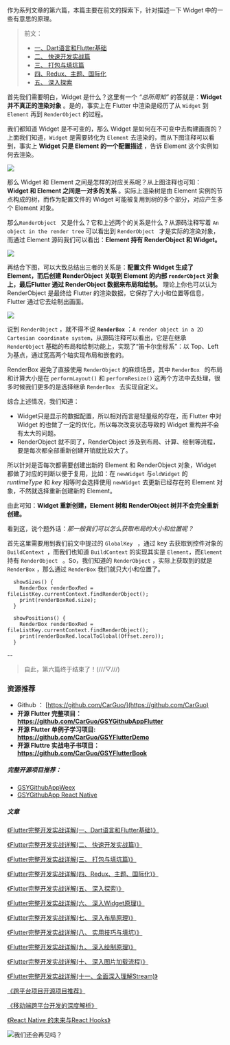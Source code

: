 作为系列文章的第六篇，本篇主要在前文的探索下，针对描述一下 Widget 中的一些有意思的原理。

> 前文：
>* [一、Dart语言和Flutter基础](https://juejin.im/post/5b631d326fb9a04fce524db2)
>* [二、 快速开发实战篇](https://juejin.im/post/5b685a2a5188251ac22b71c0)
>* [三、 打包与填坑篇](https://juejin.im/post/5b6fd4dc6fb9a0099e711162)
>* [四、Redux、主题、国际化](https://juejin.im/post/5b79767ff265da435450a873)
> * [五、 深入探索](https://juejin.im/post/5bc450dff265da0a951f032b)

首先我们需要明白，Widget 是什么？这里有一个 *“总所周知”* 的答就是：**Widget并不真正的渲染对象**  。是的，事实上在 Flutter 中渲染是经历了从 `Widget` 到  `Element`  再到 `RenderObject` 的过程。

我们都知道 Widget 是不可变的，那么 Widget 是如何在不可变中去构建画面的？上面我们知道，`Widget` 是需要转化为  `Element` 去渲染的，而从下图注释可以看到，事实上 **Widget 只是 Element 的一个配置描述** ，告诉 Element 这个实例如何去渲染。

![](http://img.cdn.guoshuyu.cn/20190604_Flutter-6/image1)

那么 Widget 和 Element 之间是怎样的对应关系呢？从上图注释也可知： **Widget 和 Element 之间是一对多的关系**  。实际上渲染树是由 Element 实例的节点构成的树，而作为配置文件的 Widget 可能被复用到树的多个部分，对应产生多个 Element 对象。


那么`RenderObject ` 又是什么？它和上述两个的关系是什么？从源码注释写着 `An object in the render tree` 可以看出到 `RenderObject ` 才是实际的渲染对象，而通过 Element 源码我们可以看出：**Element 持有 RenderObject 和 Widget。**

![](http://img.cdn.guoshuyu.cn/20190604_Flutter-6/image2)

再结合下图，可以大致总结出三者的关系是：**配置文件 Widget 生成了 Element，而后创建 RenderObject 关联到 Element 的内部 `renderObject` 对象上，最后Flutter 通过 RenderObject 数据来布局和绘制。** 理论上你也可以认为 RenderObject 是最终给 Flutter 的渲染数据，它保存了大小和位置等信息，Flutter 通过它去绘制出画面。

![](http://img.cdn.guoshuyu.cn/20190604_Flutter-6/image3)

说到 `RenderObject` ，就不得不说 **`RenderBox`** ：`A render object in a 2D Cartesian coordinate system`，从源码注释可以看出，它是在继承 `RenderObject` 基础的布局和绘制功能上，实现了“笛卡尔坐标系”：以 Top、Left 为基点，通过宽高两个轴实现布局和嵌套的。

RenderBox 避免了直接使用  `RenderObject` 的麻烦场景，其中 `RenderBox ` 的布局和计算大小是在 `performLayout()` 和 `performResize()`  这两个方法中去处理，很多时候我们更多的是选择继承  `RenderBox ` 去实现自定义。

综合上述情况，我们知道：

- Widget只是显示的数据配置，所以相对而言是轻量级的存在，而 Flutter 中对 Widget 的也做了一定的优化，所以每次改变状态导致的 Widget 重构并不会有太大的问题。
- RenderObject 就不同了，RenderObject 涉及到布局、计算、绘制等流程，要是每次都全部重新创建开销就比较大了。

所以针对是否每次都需要创建出新的 Element 和 RenderObject 对象，Widget 都做了对应的判断以便于复用，比如：在 `newWidget` 与`oldWidget` 的 *runtimeType* 和 *key* 相等时会选择使用 `newWidget` 去更新已经存在的 Element 对象，不然就选择重新创建新的 Element。

由此可知：**Widget 重新创建，Element 树和 RenderObject 树并不会完全重新创建。**

看到这，说个题外话：*那一般我们可以怎么获取布局的大小和位置呢？* 

首先这里需要用到我们前文中提过的 `GlobalKey ` ，通过 key 去获取到控件对象的 `BuildContext `，而我们也知道 `BuildContext` 的实现其实是 `Element`，而`Element`持有 `RenderObject ` 。So，我们知道的 `RenderObject` ，实际上获取到的就是 `RenderBox` ，那么通过 `RenderBox` 我们就只大小和位置了。

```
  showSizes() {
    RenderBox renderBoxRed = fileListKey.currentContext.findRenderObject();
    print(renderBoxRed.size);
  }

  showPositions() {
    RenderBox renderBoxRed = fileListKey.currentContext.findRenderObject();
    print(renderBoxRed.localToGlobal(Offset.zero));
  }

```

--

>自此，第六篇终于结束了！(///▽///)

### 资源推荐

* Github ： [https://github.com/CarGuo/](https://github.com/CarGuo)
* **开源 Flutter 完整项目：https://github.com/CarGuo/GSYGithubAppFlutter**
* **开源 Flutter 单例子学习项目: https://github.com/CarGuo/GSYFlutterDemo**
* **开源 Fluttre 实战电子书项目：https://github.com/CarGuo/GSYFlutterBook**

##### 完整开源项目推荐：

* [GSYGithubAppWeex](https://github.com/CarGuo/GSYGithubAppWeex)
* [GSYGithubApp React Native](https://github.com/CarGuo/GSYGithubApp ) 

##### 文章


[《Flutter完整开发实战详解(一、Dart语言和Flutter基础)》](https://juejin.im/post/5b631d326fb9a04fce524db2)

[《Flutter完整开发实战详解(二、 快速开发实战篇)》](https://juejin.im/post/5b685a2a5188251ac22b71c0)

[《Flutter完整开发实战详解(三、 打包与填坑篇)》](https://juejin.im/post/5b6fd4dc6fb9a0099e711162)

[《Flutter完整开发实战详解(四、Redux、主题、国际化)》](https://juejin.im/post/5b79767ff265da435450a873)

[《Flutter完整开发实战详解(五、 深入探索)》](https://juejin.im/post/5bc450dff265da0a951f032b)

[《Flutter完整开发实战详解(六、 深入Widget原理)》](https://juejin.im/post/5c7e853151882549664b0543)

[《Flutter完整开发实战详解(七、 深入布局原理)》](https://juejin.im/post/5c8c6ef7e51d450ba7233f51)

[《Flutter完整开发实战详解(八、 实用技巧与填坑)》](https://juejin.im/post/5c9e328251882567b91e1cfb)

[《Flutter完整开发实战详解(九、 深入绘制原理)》](https://juejin.im/post/5ca0e0aff265da309728659a)

[《Flutter完整开发实战详解(十、 深入图片加载流程)》](https://juejin.im/post/5cb1896ce51d456e63760449)

[《Flutter完整开发实战详解(十一、全面深入理解Stream)》](https://juejin.im/post/5cc2acf86fb9a0321f042041)

[《跨平台项目开源项目推荐》](https://juejin.im/post/5b6064a0f265da0f8b2fc89d)

[《移动端跨平台开发的深度解析》](https://juejin.im/post/5b395eb96fb9a00e556123ef)

[《React Native 的未来与React Hooks》](https://juejin.im/post/5cb34404f265da0384127fcd)

![我们还会再见吗？](http://img.cdn.guoshuyu.cn/20190604_Flutter-6/image4)